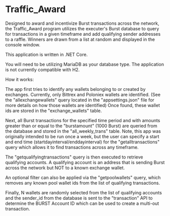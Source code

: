 # Traffic_Award

Designed to award and incentivize Burst transactions across the network, the Traffic_Award program utilizes the executer's Burst database to query for transactions in a given timeframe and add qualifying sender addresses to a raffle. Winners are drawn from a list at random and displayed in the console window.

This application is written in .NET Core.

You will need to be utilizing MariaDB as your database type. The application is not currently compatible with H2.

How it works:

The app first tries to identify any wallets belonging to or created by exchanges. Currently, only Bittrex and Poloniex wallets are identified. (See the "allexchangewallets" query located in the "appsettings.json" file for more details on how those wallets are identified)  Once found, these wallet ids are stored in the "exchange_wallets" table.

Next, all Burst transactions for the specified time period and with amounts greater than or equal to the "burstamount" (1000 Burst) are queried from the database and stored in the "all_weekly_trans" table. Note, this app was originally intended to be run once a week, but the user can specify a start and end time (startdayinterval/enddayinterval) for the "getalltransactions" query which allows it to find transactions across any timeframe.

The "getqualifyingtransactions" query is then executed to retrieve qualifying accounts. A qualifying account is an address that is sending Burst across the network but NOT to a known exchange wallet.

An optional filter can also be applied via the "getpoolwallets" query, which removes any known pool wallet ids from the list of qualifying transactions.

Finally, N wallets are randomly selected from the list of qualifying accounts and the sender_id from the database is sent to the "transaction" API to determine the BURST Account ID which can be used to create a multi-out transaction.
